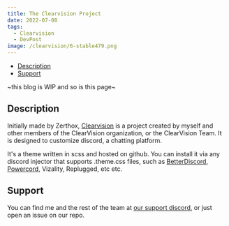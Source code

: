 ```yaml
---
title: The Clearvision Project
date: 2022-07-08
tags: 
  - Clearvision
  - DevPost
image: /clearvision/6-stable479.png
---
```

- [Description](#description)
- [Support](#support)

~this blog is WIP and so is this page~
## Description

Initially made by Zerthox, [Clearvision](https://github.com/ClearVision) is a project created by myself and other members of the ClearVision organization, or the ClearVision Team. It is designed to customize discord, a chatting platform.

It's a theme written in scss and hosted on github. You can install it via any discord injector that supports .theme.css files, such as [BetterDiscord](https://betterdiscord.app/), [Powercord](https://powercord.dev/), Vizality, Replugged, etc etc.

## Support

You can find me and the rest of the team at [our support discord](https://discord.gg/7pNUC9C), or just open an issue on our repo.